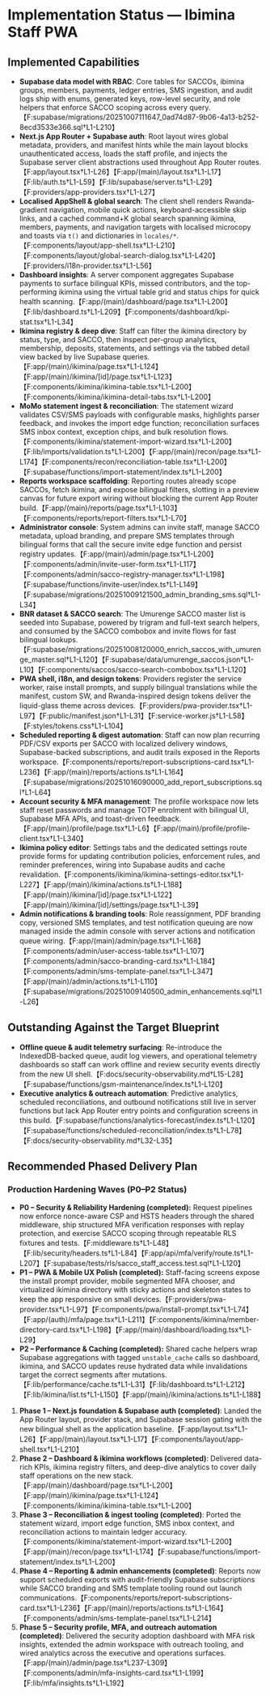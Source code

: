 # Implementation Status — Ibimina Staff PWA

## Implemented Capabilities
- **Supabase data model with RBAC**: Core tables for SACCOs, ibimina groups, members, payments, ledger entries, SMS ingestion, and audit logs ship with enums, generated keys, row-level security, and role helpers that enforce SACCO scoping across every query.【F:supabase/migrations/20251007111647_0ad74d87-9b06-4a13-b252-8ecd3533e366.sql†L1-L210】
- **Next.js App Router + Supabase auth**: Root layout wires global metadata, providers, and manifest hints while the main layout blocks unauthenticated access, loads the staff profile, and injects the Supabase server client abstractions used throughout App Router routes.【F:app/layout.tsx†L1-L26】【F:app/(main)/layout.tsx†L1-L17】【F:lib/auth.ts†L1-L59】【F:lib/supabase/server.ts†L1-L29】【F:providers/app-providers.tsx†L1-L27】
- **Localised AppShell & global search**: The client shell renders Rwanda-gradient navigation, mobile quick actions, keyboard-accessible skip links, and a cached command+K global search spanning ikimina, members, payments, and navigation targets with localised microcopy and toasts via `t()` and dictionaries in `locales/*`.【F:components/layout/app-shell.tsx†L1-L210】【F:components/layout/global-search-dialog.tsx†L1-L420】【F:providers/i18n-provider.tsx†L1-L56】
- **Dashboard insights**: A server component aggregates Supabase payments to surface bilingual KPIs, missed contributors, and the top-performing ikimina using the virtual table grid and status chips for quick health scanning.【F:app/(main)/dashboard/page.tsx†L1-L200】【F:lib/dashboard.ts†L1-L209】【F:components/dashboard/kpi-stat.tsx†L1-L34】
- **Ikimina registry & deep dive**: Staff can filter the ikimina directory by status, type, and SACCO, then inspect per-group analytics, membership, deposits, statements, and settings via the tabbed detail view backed by live Supabase queries.【F:app/(main)/ikimina/page.tsx†L1-L124】【F:app/(main)/ikimina/[id]/page.tsx†L1-L123】【F:components/ikimina/ikimina-table.tsx†L1-L200】【F:components/ikimina/ikimina-detail-tabs.tsx†L1-L200】
- **MoMo statement ingest & reconciliation**: The statement wizard validates CSV/SMS payloads with configurable masks, highlights parser feedback, and invokes the import edge function; reconciliation surfaces SMS inbox context, exception chips, and bulk resolution flows.【F:components/ikimina/statement-import-wizard.tsx†L1-L200】【F:lib/imports/validation.ts†L1-L200】【F:app/(main)/recon/page.tsx†L1-L174】【F:components/recon/reconciliation-table.tsx†L1-L200】【F:supabase/functions/import-statement/index.ts†L1-L200】
- **Reports workspace scaffolding**: Reporting routes already scope SACCOs, fetch ikimina, and expose bilingual filters, slotting in a preview canvas for future export wiring without blocking the current App Router build.【F:app/(main)/reports/page.tsx†L1-L103】【F:components/reports/report-filters.tsx†L1-L70】
- **Administrator console**: System admins can invite staff, manage SACCO metadata, upload branding, and prepare SMS templates through bilingual forms that call the secure invite edge function and persist registry updates.【F:app/(main)/admin/page.tsx†L1-L200】【F:components/admin/invite-user-form.tsx†L1-L117】【F:components/admin/sacco-registry-manager.tsx†L1-L198】【F:supabase/functions/invite-user/index.ts†L1-L149】【F:supabase/migrations/20251009121500_admin_branding_sms.sql†L1-L34】
- **BNR dataset & SACCO search**: The Umurenge SACCO master list is seeded into Supabase, powered by trigram and full-text search helpers, and consumed by the SACCO combobox and invite flows for fast bilingual lookups.【F:supabase/migrations/20251008120000_enrich_saccos_with_umurenge_master.sql†L1-L120】【F:supabase/data/umurenge_saccos.json†L1-L10】【F:components/saccos/sacco-search-combobox.tsx†L1-L120】
- **PWA shell, i18n, and design tokens**: Providers register the service worker, raise install prompts, and supply bilingual translations while the manifest, custom SW, and Rwanda-inspired design tokens deliver the liquid-glass theme across devices.【F:providers/pwa-provider.tsx†L1-L97】【F:public/manifest.json†L1-L31】【F:service-worker.js†L1-L58】【F:styles/tokens.css†L1-L104】
- **Scheduled reporting & digest automation**: Staff can now plan recurring PDF/CSV exports per SACCO with localized delivery windows, Supabase-backed subscriptions, and audit trails exposed in the Reports workspace.【F:components/reports/report-subscriptions-card.tsx†L1-L236】【F:app/(main)/reports/actions.ts†L1-L164】【F:supabase/migrations/20251016090000_add_report_subscriptions.sql†L1-L64】
- **Account security & MFA management**: The profile workspace now lets staff reset passwords and manage TOTP enrolment with bilingual UI, Supabase MFA APIs, and toast-driven feedback.【F:app/(main)/profile/page.tsx†L1-L6】【F:app/(main)/profile/profile-client.tsx†L1-L340】
- **Ikimina policy editor**: Settings tabs and the dedicated settings route provide forms for updating contribution policies, enforcement rules, and reminder preferences, wiring into Supabase audits and cache revalidation.【F:components/ikimina/ikimina-settings-editor.tsx†L1-L227】【F:app/(main)/ikimina/actions.ts†L1-L188】【F:app/(main)/ikimina/[id]/page.tsx†L1-L122】【F:app/(main)/ikimina/[id]/settings/page.tsx†L1-L39】
- **Admin notifications & branding tools**: Role reassignment, PDF branding copy, versioned SMS templates, and test notification queuing are now managed inside the admin console with server actions and notification queue wiring.【F:app/(main)/admin/page.tsx†L1-L168】【F:components/admin/user-access-table.tsx†L1-L107】【F:components/admin/sacco-branding-card.tsx†L1-L184】【F:components/admin/sms-template-panel.tsx†L1-L347】【F:app/(main)/admin/actions.ts†L1-L110】【F:supabase/migrations/20251009140500_admin_enhancements.sql†L1-L26】

## Outstanding Against the Target Blueprint
- **Offline queue & audit telemetry surfacing**: Re-introduce the IndexedDB-backed queue, audit log viewers, and operational telemetry dashboards so staff can work offline and review security events directly from the new UI shell.【F:docs/security-observability.md†L15-L28】【F:supabase/functions/gsm-maintenance/index.ts†L1-L120】
- **Executive analytics & outreach automation**: Predictive analytics, scheduled reconciliations, and outbound notifications still live in server functions but lack App Router entry points and configuration screens in this build.【F:supabase/functions/analytics-forecast/index.ts†L1-L120】【F:supabase/functions/scheduled-reconciliation/index.ts†L1-L78】【F:docs/security-observability.md†L32-L35】

## Recommended Phased Delivery Plan
### Production Hardening Waves (P0–P2 Status)
- **P0 – Security & Reliability Hardening (completed):** Request pipelines now enforce nonce-aware CSP and HSTS headers through the shared middleware, ship structured MFA verification responses with replay protection, and exercise SACCO scoping through repeatable RLS fixtures and tests.【F:middleware.ts†L1-L48】【F:lib/security/headers.ts†L1-L84】【F:app/api/mfa/verify/route.ts†L1-L207】【F:supabase/tests/rls/sacco_staff_access.test.sql†L1-L120】
- **P1 – PWA & Mobile UX Polish (completed):** Staff-facing screens expose the install prompt provider, mobile segmented MFA chooser, and virtualized ikimina directory with sticky actions and skeleton states to keep the app responsive on small devices.【F:providers/pwa-provider.tsx†L1-L97】【F:components/pwa/install-prompt.tsx†L1-L74】【F:app/(auth)/mfa/page.tsx†L1-L211】【F:components/ikimina/member-directory-card.tsx†L1-L198】【F:app/(main)/dashboard/loading.tsx†L1-L29】
- **P2 – Performance & Caching (completed):** Shared cache helpers wrap Supabase aggregations with tagged `unstable_cache` calls so dashboard, ikimina, and SACCO updates reuse hydrated data while invalidations target the correct segments after mutations.【F:lib/performance/cache.ts†L1-L31】【F:lib/dashboard.ts†L1-L212】【F:lib/ikimina/list.ts†L1-L150】【F:app/(main)/ikimina/actions.ts†L1-L188】

1. **Phase 1 – Next.js foundation & Supabase auth (completed)**: Landed the App Router layout, provider stack, and Supabase session gating with the new bilingual shell as the application baseline.【F:app/layout.tsx†L1-L26】【F:app/(main)/layout.tsx†L1-L17】【F:components/layout/app-shell.tsx†L1-L210】
2. **Phase 2 – Dashboard & ikimina workflows (completed)**: Delivered data-rich KPIs, ikimina registry filters, and deep-dive analytics to cover daily staff operations on the new stack.【F:app/(main)/dashboard/page.tsx†L1-L200】【F:app/(main)/ikimina/page.tsx†L1-L124】【F:components/ikimina/ikimina-table.tsx†L1-L200】
3. **Phase 3 – Reconciliation & ingest tooling (completed)**: Ported the statement wizard, import edge function, SMS inbox context, and reconciliation actions to maintain ledger accuracy.【F:components/ikimina/statement-import-wizard.tsx†L1-L200】【F:app/(main)/recon/page.tsx†L1-L174】【F:supabase/functions/import-statement/index.ts†L1-L200】
4. **Phase 4 – Reporting & admin enhancements (completed)**: Reports now support scheduled exports with audit-friendly Supabase subscriptions while SACCO branding and SMS template tooling round out launch communications.【F:components/reports/report-subscriptions-card.tsx†L1-L236】【F:app/(main)/reports/actions.ts†L1-L164】【F:components/admin/sms-template-panel.tsx†L1-L214】
5. **Phase 5 – Security profile, MFA, and outreach automation (completed)**: Delivered the security adoption dashboard with MFA risk insights, extended the admin workspace with outreach tooling, and wired analytics across the executive and operations surfaces.【F:app/(main)/admin/page.tsx†L237-L309】【F:components/admin/mfa-insights-card.tsx†L1-L199】【F:lib/mfa/insights.ts†L1-L192】
